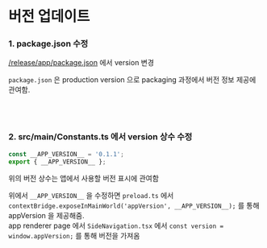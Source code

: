 # 버전 업데이트

### 1. package.json 수정

[/release/app/package.json](/Users/gimhongchan/toyproject/score-board/football-stream/football-stream/release/app/package.json) 에서 version 변경

`package.json` 은 production version 으로 packaging 과정에서 버전 정보 제공에 관여함.

<br><br>

### 2. src/main/Constants.ts 에서 version 상수 수정

```javascript
const __APP_VERSION__ = '0.1.1';
export { __APP_VERSION__ };
```

위의 버전 상수는 앱에서 사용할 버전 표시에 관여함

위에서 `__APP_VERSION__` 을 수정하면 `preload.ts` 에서 `contextBridge.exposeInMainWorld('appVersion', __APP_VERSION__);` 를 통해 appVersion 을 제공해줌.  
app renderer page 에서 `SideNavigation.tsx` 에서 `const version = window.appVersion;` 를 통해 버전을 가져옴
